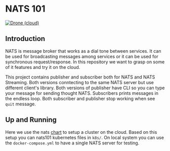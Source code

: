 # NATS 101

[![Drone (cloud)](https://img.shields.io/drone/build/4lie/nats101.svg?style=flat-square&logo=drone)](https://cloud.drone.io/4lie/nats101)

## Introduction

NATS is message broker that works as a dial tone between services.
It can be used for broadcasting messages among services or it can be used for synchronous request/response.
In this repository we want to grasp on some of it features and try it on the cloud.

This project contains publisher and subscriber both for NATS and NATS Streaming.
Both versions conntecting to the same NATS server but use different client's library.
Both versions of publisher have CLI so you can type your message for sending thought NATS.
Subscribers prints messages in the endless loop. Both subscriber and publisher stop working when see `quit` message.

## Up and Running

Here we use the nats [chart](https://github.com/nats-io/k8s/tree/master/helm/charts)
to setup a cluster on the cloud. Based on this setup you can nats101 kubernetes files in `k8s/`.
On local system you can use the `docker-compose.yml` to have a single NATS server for testing.
